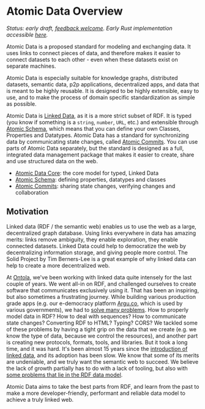 # Atomic Data Overview

_Status: early draft, [feedback welcome](get-involved.md). Early Rust implementation accessible [here](https://github.com/joepio/atomic)._

Atomic Data is a proposed standard for modeling and exchanging data.
It uses links to connect pieces of data, and therefore makes it easier to connect datasets to each other - even when these datasets exist on separate machines.

Atomic Data is especially suitable for knowledge graphs, distributed datasets, semantic data, p2p applications, decentralized apps, and data that is meant to be highly reusable.
It is designed to be highly extensible, easy to use, and to make the process of domain specific standardization as simple as possible.

Atomic Data is [Linked Data](https://ontola.io/what-is-linked-data/), as it is a more strict subset of RDF.
It is typed (you know if something is a `string`, `number`, `URL`, etc.) and extensible through [Atomic Schema](schema/intro.md), which means that you can define your own Classes, Properties and Datatypes.
Atomic Data has a standard for synchronizing data by communicating state changes, called [Atomic Commits](commits/intro.md).
You can use parts of Atomic Data separately, but the standard is designed as a full, integrated data management package that makes it easier to create, share and use structured data on the web.

- [Atomic Data Core](core/intro.md): the core model for typed, Linked Data
- [Atomic Schema](schema/intro.md): defining properties, datatypes and classes
- [Atomic Commits](commits/intro.md): sharing state changes, verifying changes and collaboration

## Motivation

Linked data (RDF / the semantic web) enables us to use the web as a large, decentralized graph database.
Using links everywhere in data has amazing merits: links remove ambiguity, they enable exploration, they enable connected datasets.
Linked Data could help to democratize the web by decentralizing information storage, and giving people more control.
The Solid Project by Tim Berners-Lee is a great example of why linked data can help to create a more decentralized web.

At [Ontola](ontola.io/), we've been working with linked data quite intensely for the last couple of years.
We went all-in on RDF, and challenged ourselves to create software that communicates exclusively using it.
That has been an inspiring, but also sometimes a frustrating journey.
While building various production grade apps (e.g. our e-democracy platform [Argu.co](https://argu.co/), which is used by various governments), we had to [solve many problems](https://ontola.io/blog/full-stack-linked-data/).
How to properly model data in RDF? How to deal with sequences? How to communicate state changes? Converting RDF to HTML? Typing? CORS?
We tackled some of these problems by having a tight grip on the data that we create (e.g. we know the type of data, because we control the resources), and another part is creating new protocols, formats, tools, and libraries.
But it took a long time, and it was hard.
It's been almost 15 years since the [introduction of linked data](https://www.w3.org/DesignIssues/LinkedData.html), and its adoption has been slow.
We know that some of its merits are undeniable, and we truly want the semantic web to succeed.
We believe the lack of growth partially has to do with a lack of tooling, but also with [some problems that lie in the RDF data model](../interoperability/rdf.md#why-these-changes).

Atomic Data aims to take the best parts from RDF, and learn from the past to make a more developer-friendly, performant and reliable data model to achieve a truly linked web.
